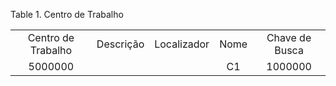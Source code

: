 <div id="d133264e1" class="table">

<div class="table-title">

Table 1. Centro de Trabalho

</div>

<div class="table-contents">

|                    |           |             |      |                |
| :----------------: | :-------: | :---------: | :--: | :------------: |
| Centro de Trabalho | Descrição | Localizador | Nome | Chave de Busca |
|      5000000       |           |             |  C1  |    1000000     |

</div>

</div>

